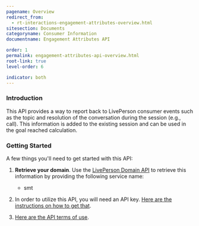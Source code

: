```yaml
---
pagename: Overview
redirect_from:
  - rt-interactions-engagement-attributes-overview.html
sitesection: Documents
categoryname: Consumer Information
documentname: Engagement Attributes API

order: 1
permalink: engagement-attributes-api-overview.html
root-link: true
level-order: 6

indicator: both
---
```

### Introduction

This API provides a way to report back to LivePerson consumer events such as the topic and resolution of the conversation during the session (e.g., call). This information is added to the existing session and can be used in the goal reached calculation.

### Getting Started

A few things you'll need to get started with this API:

1. **Retrieve your domain**. Use the [LivePerson Domain API](agent-domain-domain-api.html) to retrieve this information by providing the following service name:

	* smt

2. In order to utilize this API, you will need an API key. [Here are the instructions on how to get that](guides-gettingstarted.html).

3. [Here are the API terms of use](https://www.liveperson.com/policies/terms-of-use).
